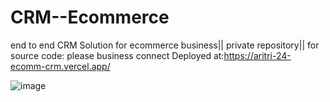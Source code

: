 # CRM--Ecommerce
end to end CRM Solution for ecommerce business||
private repository|| for source code: please business connect
Deployed at:https://aritri-24-ecomm-crm.vercel.app/ 



![image](https://github.com/aritrichatterjee9/CRMEcommerce/assets/73156770/7dc8bc0f-d615-4342-849e-51176ad98362)
